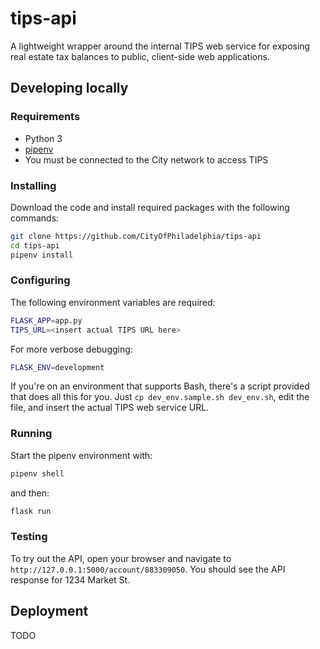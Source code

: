 # tips-api


A lightweight wrapper around the internal TIPS web service for exposing real
estate tax balances to public, client-side web applications.

## Developing locally

### Requirements

- Python 3
- [pipenv](https://docs.pipenv.org/)
- You must be connected to the City network to access TIPS

### Installing

Download the code and install required packages with the following
commands:

```bash
git clone https://github.com/CityOfPhiladelphia/tips-api
cd tips-api
pipenv install
```

### Configuring

The following environment variables are required:

```bash
FLASK_APP=app.py
TIPS_URL=<insert actual TIPS URL here>
```

For more verbose debugging:

```bash
FLASK_ENV=development
```

If you're on an environment that supports Bash, there's a script provided
that does all this for you. Just `cp dev_env.sample.sh dev_env.sh`, edit the
file, and insert the actual TIPS web service URL.

### Running

Start the pipenv environment with:

```bash
pipenv shell
```

and then:

```bash
flask run
```

### Testing

To try out the API, open your browser and navigate to
`http://127.0.0.1:5000/account/883309050`. You should see the API response for
1234 Market St.

## Deployment

TODO
